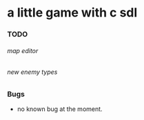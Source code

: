 # a little game with c sdl
### TODO
###### map editor
###### new enemy types

### Bugs
- no known bug at the moment.
